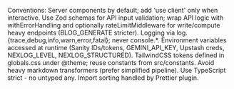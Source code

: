 Conventions: Server components by default; add 'use client' only when interactive. Use Zod schemas for API input validation; wrap API logic with withErrorHandling and optionally rateLimitMiddleware for write/compute heavy endpoints (BLOG_GENERATE stricter). Logging via log.{trace,debug,info,warn,error,fatal}; never console.\*. Environment variables accessed at runtime (Sanity IDs/tokens, GEMINI_API_KEY, Upstash creds, NEXLOG_LEVEL, NEXLOG_STRUCTURED). TailwindCSS tokens defined in globals.css under @theme; reuse constants from src/constants. Avoid heavy markdown transformers (prefer simplified pipeline). Use TypeScript strict - no untyped any. Import sorting handled by Prettier plugin.
